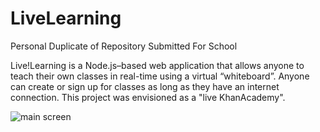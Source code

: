 # LiveLearning
Personal Duplicate of Repository Submitted For School

Live!Learning is a Node.js–based web application that allows anyone to teach their own classes in real-time using a virtual “whiteboard”. Anyone can create or sign up for classes as long as they have an internet connection. This project was envisioned as a "live KhanAcademy".

![main screen](sreenshots/whiteboard.jpg)
